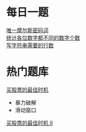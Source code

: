 # 每日一题
[唯一摩尔斯密码词](./q804/main.go)  
[统计各位数字都不同的数字个数](./357/main.go)  
[写字符串需要的行数](./806./main.go)

# 热门题库
[买股票的最佳时机](./q121/main.go)
 * 暴力破解
 * 滑动窗口
 
[买股票的最佳时机 II](./q122/main.go)
 